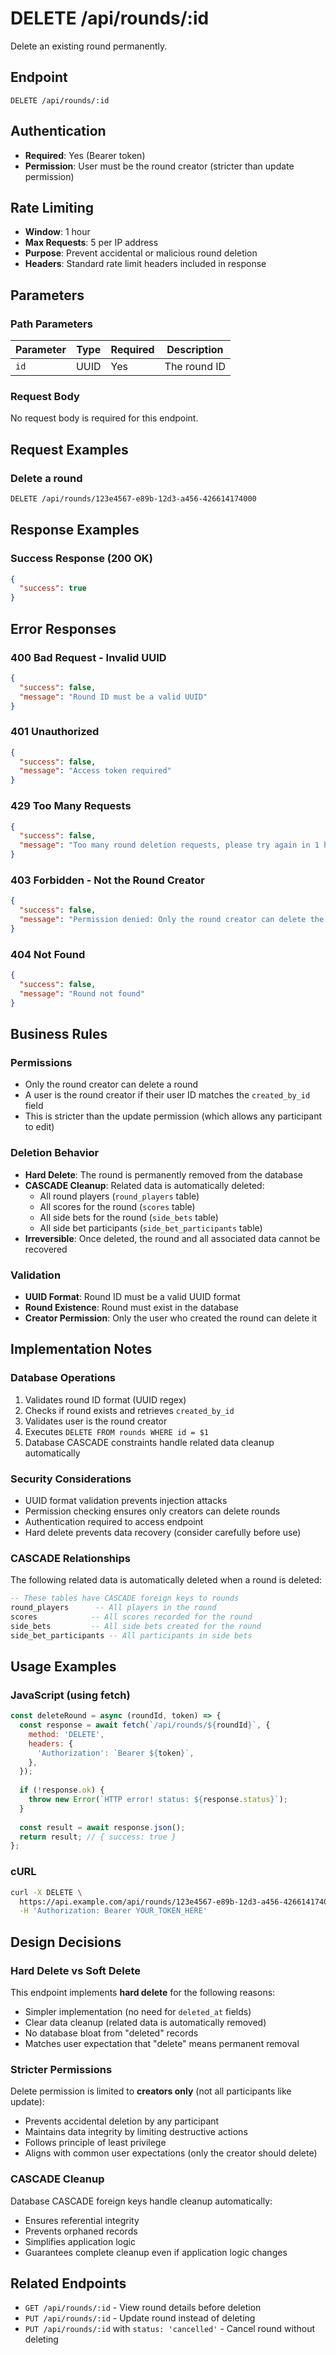 # DELETE /api/rounds/:id

Delete an existing round permanently.

## Endpoint
```
DELETE /api/rounds/:id
```

## Authentication
- **Required**: Yes (Bearer token)
- **Permission**: User must be the round creator (stricter than update permission)

## Rate Limiting
- **Window**: 1 hour
- **Max Requests**: 5 per IP address
- **Purpose**: Prevent accidental or malicious round deletion
- **Headers**: Standard rate limit headers included in response

## Parameters

### Path Parameters
| Parameter | Type | Required | Description |
|-----------|------|----------|-------------|
| `id` | UUID | Yes | The round ID |

### Request Body
No request body is required for this endpoint.

## Request Examples

### Delete a round
```bash
DELETE /api/rounds/123e4567-e89b-12d3-a456-426614174000
```

## Response Examples

### Success Response (200 OK)
```json
{
  "success": true
}
```

## Error Responses

### 400 Bad Request - Invalid UUID
```json
{
  "success": false,
  "message": "Round ID must be a valid UUID"
}
```

### 401 Unauthorized
```json
{
  "success": false,
  "message": "Access token required"
}
```

### 429 Too Many Requests
```json
{
  "success": false,
  "message": "Too many round deletion requests, please try again in 1 hour"
}
```

### 403 Forbidden - Not the Round Creator
```json
{
  "success": false,
  "message": "Permission denied: Only the round creator can delete the round"
}
```

### 404 Not Found
```json
{
  "success": false,
  "message": "Round not found"
}
```

## Business Rules

### Permissions
- Only the round creator can delete a round
- A user is the round creator if their user ID matches the `created_by_id` field
- This is stricter than the update permission (which allows any participant to edit)

### Deletion Behavior
- **Hard Delete**: The round is permanently removed from the database
- **CASCADE Cleanup**: Related data is automatically deleted:
  - All round players (`round_players` table)
  - All scores for the round (`scores` table) 
  - All side bets for the round (`side_bets` table)
  - All side bet participants (`side_bet_participants` table)
- **Irreversible**: Once deleted, the round and all associated data cannot be recovered

### Validation
- **UUID Format**: Round ID must be a valid UUID format
- **Round Existence**: Round must exist in the database
- **Creator Permission**: Only the user who created the round can delete it

## Implementation Notes

### Database Operations
1. Validates round ID format (UUID regex)
2. Checks if round exists and retrieves `created_by_id`
3. Validates user is the round creator
4. Executes `DELETE FROM rounds WHERE id = $1`
5. Database CASCADE constraints handle related data cleanup automatically

### Security Considerations
- UUID format validation prevents injection attacks
- Permission checking ensures only creators can delete rounds
- Authentication required to access endpoint
- Hard delete prevents data recovery (consider carefully before use)

### CASCADE Relationships
The following related data is automatically deleted when a round is deleted:

```sql
-- These tables have CASCADE foreign keys to rounds
round_players      -- All players in the round
scores            -- All scores recorded for the round  
side_bets         -- All side bets created for the round
side_bet_participants -- All participants in side bets
```

## Usage Examples

### JavaScript (using fetch)
```javascript
const deleteRound = async (roundId, token) => {
  const response = await fetch(`/api/rounds/${roundId}`, {
    method: 'DELETE',
    headers: {
      'Authorization': `Bearer ${token}`,
    },
  });
  
  if (!response.ok) {
    throw new Error(`HTTP error! status: ${response.status}`);
  }
  
  const result = await response.json();
  return result; // { success: true }
};
```

### cURL
```bash
curl -X DELETE \
  https://api.example.com/api/rounds/123e4567-e89b-12d3-a456-426614174000 \
  -H 'Authorization: Bearer YOUR_TOKEN_HERE'
```

## Design Decisions

### Hard Delete vs Soft Delete
This endpoint implements **hard delete** for the following reasons:
- Simpler implementation (no need for `deleted_at` fields)
- Clear data cleanup (related data is automatically removed)
- No database bloat from "deleted" records
- Matches user expectation that "delete" means permanent removal

### Stricter Permissions
Delete permission is limited to **creators only** (not all participants like update):
- Prevents accidental deletion by any participant
- Maintains data integrity by limiting destructive actions
- Follows principle of least privilege
- Aligns with common user expectations (only the creator should delete)

### CASCADE Cleanup
Database CASCADE foreign keys handle cleanup automatically:
- Ensures referential integrity
- Prevents orphaned records
- Simplifies application logic
- Guarantees complete cleanup even if application logic changes

## Related Endpoints

- `GET /api/rounds/:id` - View round details before deletion
- `PUT /api/rounds/:id` - Update round instead of deleting
- `PUT /api/rounds/:id` with `status: 'cancelled'` - Cancel round without deleting